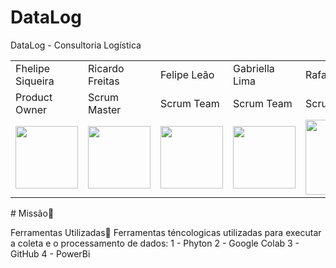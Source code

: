 # DataLog
DataLog - Consultoria Logística 

<table>
  <tr>
   <td>Fhelipe Siqueira</td>
    <td>Ricardo Freitas</td>
   <td>Felipe Leão</td>
   <td>Gabriella Lima</td>
   <td>Rafael Lima</td>
   <td>Thiago Pereira</td>
 </tr>
 <tr>
   <td>Product Owner</td>
   <td>Scrum Master</td>
   <td>Scrum Team</td>
   <td>Scrum Team</td>
   <td>Scrum Team</td>
   <td>Scrum Team</td>
   <td>Scrum Team</td>
  </tr>
  </tr>
   <td><a href="https://www.linkedin.com/in/fhelipesiqueira"><img src="https://user-images.githubusercontent.com/114450758/204684857-c900704a-bdbc-403c-b8fa-5e4deacd6e3a.jpg" width=100px"> </a> </td>
   <td><a href="https://www.linkedin.com/in/ricardo-freitas-959663174"><img src="https://user-images.githubusercontent.com/114450758/204672686-2bc40ec6-3bd7-42e0-b94e-5e4698fa408b.jpg" width="100px"> </a></td>
   <td><a href="https://www.linkedin.com/in/felipe-le%C3%A3o-ab11841b6"><img src="https://user-images.githubusercontent.com/114450758/204678842-47e46cb0-aa15-4cc5-8ccc-65c58e018fe5.jpg" width="100px"> </a></td>
   <td><a href="https://www.linkedin.com/in/gabriella-fernanda-5473881a2"><img src="https://user-images.githubusercontent.com/114450758/204678438-a7581413-d6ea-48fb-ab1c-7813dc6f8f1c.jpg" width="100px"> </a></td>
   <td><a href="https://www.linkedin.com/in/rafael-lima-002022175"><img src="https://user-images.githubusercontent.com/114450758/227744440-bf60e5bb-7819-489d-8c4d-3c68cf4a6427.jpeg" width="120px"> </a></td>
   <td><a href="https://www.linkedin.com/in/thiago-pereira-594683174"><img src="https://user-images.githubusercontent.com/114450758/204685177-fb562021-6f64-49a1-95d2-285ab870b627.jpg" width="120px"> </a></td>
  </tr>
 
 </table>
# Missão🎯





Ferramentas Utilizadas</td>🔦</tr>
Ferramentas téncologicas utilizadas para executar a coleta e o processamento de dados:</td>
1 - Phyton</td>
2 - Google Colab</td>
3 - GitHub</td>
4 - PowerBi</td>
